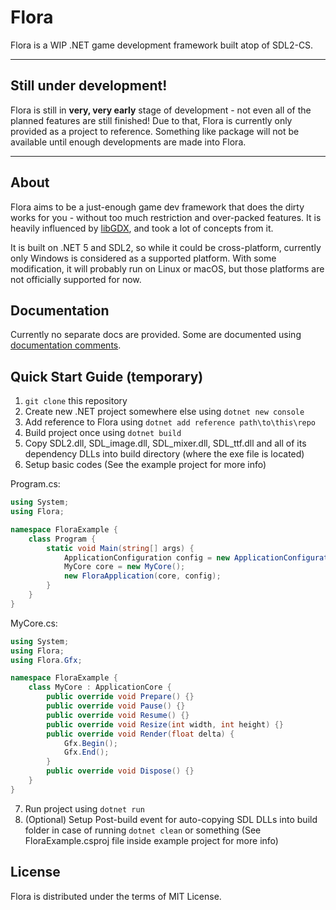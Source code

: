 # Flora
Flora is a WIP .NET game development framework built atop of SDL2-CS.

---

## **Still under development!**
Flora is still in **very, very early** stage of development - not even all of the planned features are still finished! Due to that, Flora is currently only provided as a project to reference. Something like package will not be available until enough developments are made into Flora.

---

## About

Flora aims to be a just-enough game dev framework that does the dirty works for you - without too much restriction and over-packed features. It is heavily influenced by [libGDX](https://github.com/libgdx/libgdx/), and took a lot of concepts from it.

It is built on .NET 5 and SDL2, so while it could be cross-platform, currently only Windows is considered as a supported platform. With some modification, it will probably run on Linux or macOS, but those platforms are not officially supported for now.

## Documentation

Currently no separate docs are provided. Some are documented using [documentation comments](https://docs.microsoft.com/en-us/dotnet/csharp/language-reference/language-specification/documentation-comments).

## Quick Start Guide (temporary)

1. ```git clone``` this repository
2. Create new .NET project somewhere else using ```dotnet new console```
3. Add reference to Flora using ```dotnet add reference path\to\this\repo```
4. Build project once using ```dotnet build```
5. Copy SDL2.dll, SDL_image.dll, SDL_mixer.dll, SDL_ttf.dll and all of its dependency DLLs into build directory (where the exe file is located)
6. Setup basic codes (See the example project for more info)

Program.cs:
```csharp
using System;
using Flora;

namespace FloraExample {
    class Program {
        static void Main(string[] args) {
            ApplicationConfiguration config = new ApplicationConfiguration();
            MyCore core = new MyCore();
            new FloraApplication(core, config);
        }
    }
}

```

MyCore.cs:
```csharp
using System;
using Flora;
using Flora.Gfx;

namespace FloraExample {
    class MyCore : ApplicationCore {
        public override void Prepare() {}
        public override void Pause() {}
        public override void Resume() {}
        public override void Resize(int width, int height) {}
        public override void Render(float delta) {
            Gfx.Begin();
            Gfx.End();
        }
        public override void Dispose() {}
    }
}
```

7. Run project using ```dotnet run```
8. (Optional) Setup Post-build event for auto-copying SDL DLLs into build folder in case of running ```dotnet clean``` or something (See FloraExample.csproj file inside example project for more info)

## License

Flora is distributed under the terms of MIT License.